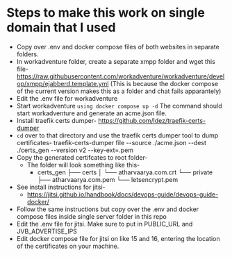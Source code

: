 # Steps to make this work on single domain that I used

- Copy over .env and docker compose files of both websites in separate folders.
- In workadventure folder, create a separate xmpp folder and wget this file- https://raw.githubusercontent.com/workadventure/workadventure/develop/xmpp/ejabberd.template.yml (This is because the docker compose of the current version makes this as a folder and chat fails apparantely)
- Edit the .env file for workadventure
- Start workadventure `using docker compose up -d` The command should start workadventure and generate an acme.json file.
- Install traefik certs dumper- https://github.com/ldez/traefik-certs-dumper
- `cd` over to that directory and use the traefik certs dumper tool to dump certificates- traefik-certs-dumper file --source ./acme.json --dest ./certs_gen --version v2 --key-ext=.pem
- Copy the generated certifcates to root folder-
  - The folder will look something like this-
    - certs_gen
        ├── certs
        │   └── atharvaarya.com.crt
        └── private
            ├── atharvaarya.com.pem
            └── letsencrypt.pem
- See install instructions for jitsi-
  - https://jitsi.github.io/handbook/docs/devops-guide/devops-guide-docker/
- Follow the same instructions but copy over the .env and docker compose files inside single server folder in this repo
- Edit the .env file for jitsi. Make sure to put in PUBLIC_URL and JVB_ADVERTISE_IPS
- Edit docker compose file for jitsi on like 15 and 16, entering the location of the certificates on your machine.